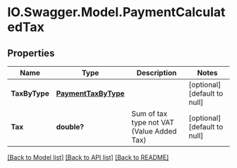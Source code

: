 # IO.Swagger.Model.PaymentCalculatedTax
## Properties

Name | Type | Description | Notes
------------ | ------------- | ------------- | -------------
**TaxByType** | [**PaymentTaxByType**](PaymentTaxByType.md) |  | [optional] [default to null]
**Tax** | **double?** | Sum of tax type not VAT (Value Added Tax) | [optional] [default to null]

[[Back to Model list]](../README.md#documentation-for-models) [[Back to API list]](../README.md#documentation-for-api-endpoints) [[Back to README]](../README.md)

